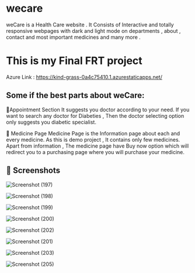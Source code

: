 # wecare
weCare is a Health Care website . It Consists of Interactive and totally responsive webpages with dark and light mode on departments , about , contact and most important medicines and many more .

# This is my Final FRT project

 Azure Link : https://kind-grass-0a4c75410.1.azurestaticapps.net/

## Some if the best parts about weCare:

🥷Appointment Section
It suggests you doctor according to your need. If you want to search any doctor for Diabeties , Then the doctor selecting option only suggests you diabetic specialist.

🥷 Medicine Page
Medicine Page is the Information page about each and every medicine. As this is demo project , It contains only few medicines. Apart from information , The medicine page
have Buy now option which will redirect you to a purchasing page where you will purchase your medicine.


## 🥷 Screenshots

![Screenshot (197)](https://user-images.githubusercontent.com/51224447/181572135-c8e89023-af43-4e8c-abb8-69805be13c78.png)

![Screenshot (198)](https://user-images.githubusercontent.com/51224447/181572223-0ec64860-be31-4406-a68f-721ba0a5c509.png)

![Screenshot (199)](https://user-images.githubusercontent.com/51224447/181572278-7c0af10b-9740-4804-80cc-27dc3668b9b5.png)

![Screenshot (200)](https://user-images.githubusercontent.com/51224447/181572364-3969a027-a002-4577-9871-342157508ed0.png)

![Screenshot (202)](https://user-images.githubusercontent.com/51224447/181572579-023bbe1c-ef5a-45ae-970e-80bb3c557792.png)

![Screenshot (201)](https://user-images.githubusercontent.com/51224447/181572622-40be5fe8-9451-4f43-a476-5fef0aab9eab.png)

![Screenshot (203)](https://user-images.githubusercontent.com/51224447/181572669-4782a592-81bb-40e6-a37b-d5cc8de0b782.png)

![Screenshot (205)](https://user-images.githubusercontent.com/51224447/181572717-ec9ac0ef-ad8c-45e8-bf15-184be4af0e65.png)

